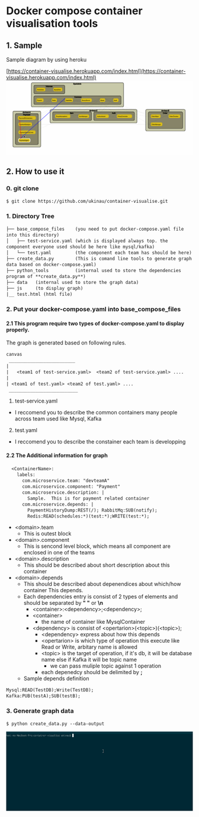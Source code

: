 # Docker compose container visualisation tools

## 1. Sample

Sample diagram by using heroku

[https://container-visualise.herokuapp.com/index.html](https://container-visualise.herokuapp.com/index.html)
![released](samples/container_visualise_1.0.gif)


## 2. How to use it
### 0. git clone

```
$ git clone https://github.com/ukinau/container-visualise.git
```

### 1. Directory Tree

```
├── base_compose_files    (you need to put docker-compose.yaml file into this directory)
│   ├── test-service.yaml (which is displayed always top. the component everyone used should be here like mysql/kafka)
│   └── test.yaml         (the component each team has should be here) 
├── create_data.py        (This is comand line tools to generate graph data based on docker-compose.yaml)
├── python_tools          (internal used to store the dependencies program of **create_data.py**) 
├── data   (internal used to store the graph data)
├── js     (to display graph)
|__ test.html (html file)

```

### 2. Put your docker-compose.yaml into **base_compose_files**

#### 2.1 This program require two types of docker-compose.yaml to display properly.
The graph is generated based on following rules.

```
canvas
 _________________________
|
|   <team1 of test-service.yaml>  <team2 of test-service.yaml> ....
|
| <team1 of test.yaml> <team2 of test.yaml> ....
 __________________________
```

1. test-service.yaml

 - I reccomend you to describe the common containers many people across team used like Mysql, Kafka

2. test.yaml

 - I reccomend you to describe the constainer each team is developping


#### 2.2 The Additional information for graph


```
  <ContainerName>:
    labels:
      com.microservice.team: "devteamA"
      com.microservice.component: "Payment"
      com.microservice.description: |
        Sample.  This is for payment related container
      com.microservice.depends: |
        PaymentHistoryDump:REST(/); RabbitMq:SUB(notify);
        Redis:READ(schedules:*)(test:*);WRITE(test:*);

```

- \<domain\>.team
  - This is outest block
- \<domain\>.component
  - This is sencond level block, which means all component are enclosed in one of the teams  
- \<domain\>.description
  - This should be described about short description about this container
- \<domain\>.depends
  - This should be described about depenendices about which/how container This depends.
  - Each dependencies entry is consist of 2 types of elements and should be separated by **" "** or **\n**
    - \<container\>:\<dependency\>;\<dependency\>;
    - \<container\>
      - the name of container like MysqlContainer
    - \<dependency\> is consist of \<opertarion\>(\<topic\>)(\<topic\>);
      - \<dependency\> express about how this depends 
      - \<opertarion\> is which type of operation this execute like Read or Write, arbitary name is allowed 
      - \<topic\> is the target of operation, if it's db, it will be database name else if Kafka it will be topic name
        - we can pass muliple topic against 1 operation
      - each depenedcy should be delimited by **;** 
  - Sample depends definition
```
Mysql:READ(TestDB);Write(TestDB);
Kafka:PUB(testA);SUB(testB);
```

### 3. Generate graph data

```
$ python create_data.py --data-output
```

![released_create_data](samples/container_visualise_0.5_create_data.gif)

